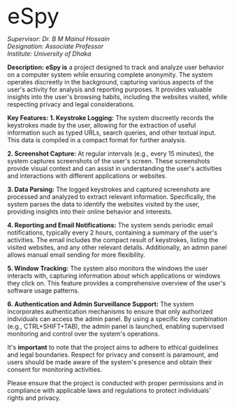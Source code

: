 <span style="font-size:50px;">eSpy</span>

<i>Supervisor: Dr. B M Mainul Hossain <br>
Designation: Associate Professor <br>
Institute: University of Dhaka</i>

**Description:**
**eSpy is** a project designed to track and analyze user behavior on a computer system while ensuring complete anonymity. The system operates discreetly in the background, capturing various aspects of the user's activity for analysis and reporting purposes. It provides valuable insights into the user's browsing habits, including the websites visited, while respecting privacy and legal considerations.

**Key Features:**
**1. Keystroke Logging:** The system discreetly records the keystrokes made by the user, allowing for the extraction of useful information such as typed URLs, search queries, and other textual input. This data is compiled in a compact format for further analysis.

**2. Screenshot Capture:** At regular intervals (e.g., every 15 minutes), the system captures screenshots of the user's screen. These screenshots provide visual context and can assist in understanding the user's activities and interactions with different applications or websites.

**3. Data Parsing:** The logged keystrokes and captured screenshots are processed and analyzed to extract relevant information. Specifically, the system parses the data to identify the websites visited by the user, providing insights into their online behavior and interests.

**4. Reporting and Email Notifications:** The system sends periodic email notifications, typically every 2 hours, containing a summary of the user's activities. The email includes the compact result of keystrokes, listing the visited websites, and any other relevant details. Additionally, an admin panel allows manual email sending for more flexibility.

**5. Window Tracking:** The system also monitors the windows the user interacts with, capturing information about which applications or windows they click on. This feature provides a comprehensive overview of the user's software usage patterns.

**6. Authentication and Admin Surveillance Support:** The system incorporates authentication mechanisms to ensure that only authorized individuals can access the admin panel. By using a specific key combination (e.g., CTRL+SHIFT+TAB), the admin panel is launched, enabling supervised monitoring and control over the system's operations.

It's **important** to note that the project aims to adhere to ethical guidelines and legal boundaries. Respect for privacy and consent is paramount, and users should be made aware of the system's presence and obtain their consent for monitoring activities.

Please ensure that the project is conducted with proper permissions and in compliance with applicable laws and regulations to protect individuals' rights and privacy.
